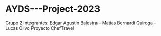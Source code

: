 # AYDS---Project-2023

Grupo 2
Integrantes: Edgar Agustin Balestra - Matias Bernardi Quiroga - Lucas Olivo
Proyecto ChefTravel
